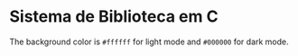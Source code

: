 # Sistema de Biblioteca em C


The background color is `#ffffff` for light mode and `#000000` for dark mode.
